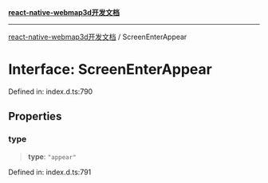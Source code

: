 [**react-native-webmap3d开发文档**](../README.md)

***

[react-native-webmap3d开发文档](../globals.md) / ScreenEnterAppear

# Interface: ScreenEnterAppear

Defined in: index.d.ts:790

## Properties

### type

> **type**: `"appear"`

Defined in: index.d.ts:791
